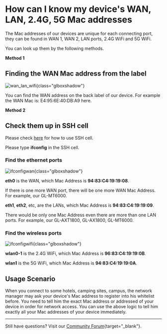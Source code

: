 # How can I know my device's WAN, LAN, 2.4G, 5G Mac addresses

The Mac addresses of our devices are unique for each connecting port, they can be found in WAN 1, WAN 2, LAN ports, 2.4G WiFi and 5G WiFi.

You can look up them by the following methods.

**Method 1**

## Finding the WAN Mac address from the label

![wan_lan_wifi](https://static.gl-inet.com/docs/router/en/4/tutorials/where_to_find_the_device_id_mac_sn/wan_lan_wifi.png){class="glboxshadow"}

You can find the WAN address on the back label of our device. For example the WAN Mac is: E4:95:6E:40:DB:A9 here.

**Method 2**

## Check them up in SSH cell

Please check [here](remote_ssh_to_router.md) for how to use SSH cell.

Please type **ifconfig** in the SSH cell.

### Find the ethernet ports

![ifconfigwan](https://static.gl-inet.com/docs/router/en/4/tutorials/where_to_find_the_device_id_mac_sn/ifcongwan.jpg){class="glboxshadow"}

**eth0** is the WAN, which Mac Address is **94:83:C4:19:19:08**. 

If there is one more WAN port, there will be one more WAN Mac Address. For example, our GL-MT6000.

**eth1**, **eth2**, etc, are the LANs, which Mac Address is **94:83:C4:19:19:09**. 

There would be only one Mac Address even there are more than one LAN ports. For example, our GL-AXT1800, GL-AX1800, GL-MT6000.

### Find the wireless ports

![ifconfigwifi](https://static.gl-inet.com/docs/router/en/4/tutorials/where_to_find_the_device_id_mac_sn/ifcongwifi.jpg){class="glboxshadow"}

**wlan0-1** is the 2.4G WiFi, which Mac Address is **96:83:C4:19:19:0B**.

**wlan1** is the 5G WiFi, which Mac Address is **94:83:C4:19:19:0A**.

## Usage Scenario

When you connect to some hotels, camping sites, campus, the network manager may ask your device's Mac address to register into his whitelist before.
You need to tell him the exact Mac address or addressed of your device in order for network access. You can use the above logic to tell him exactly all your Mac addresses of your device immediately.

---

Still have questions? Visit our [Community Forum](https://forum.gl-inet.com){target="_blank"}.
